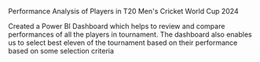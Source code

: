 Performance Analysis of Players in T20 Men's Cricket World Cup 2024

Created a Power BI Dashboard which helps to review and compare performances of all the players in tournament. The dashboard also enables us to select best eleven of the tournament based on their performance based on some selection criteria
